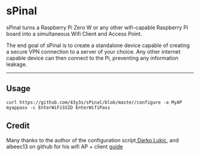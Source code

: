 # sPinal

sPinal turns a Raspberry Pi Zero W or any other wifi-capable Raspberry Pi board into a simultaneous Wifi Client and Access Point.

The end goal of sPinal is to create a standalone device capable of creating a secure VPN connection to a server of your choice. Any other internet capable device can then connect to the Pi, preventing any information leakage.

---

## Usage

```
curl https://github.com/43y3s/sPinal/blob/master/configure -a MyAP myappass -c EnterWiFiSSID EnterWifiPass
```

## Credit

Many thanks to the author of the configuration script,[Darko Lukic](lukicdarkoo@gmail.com), and albeec13 on github for his wifi AP + client [guide](https://albeec13.github.io/2017/09/26/raspberry-pi-zero-w-simultaneous-ap-and-managed-mode-wifi/)